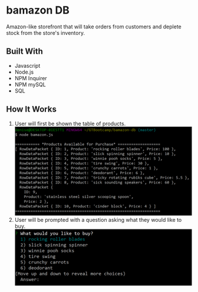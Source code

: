 # bamazon DB

Amazon-like storefront that will take orders from customers and deplete stock from the store's inventory.

## Built With
* Javascript
* Node.js
* NPM Inquirer
* NPM mySQL
* SQL


## How It Works
1. User will first be shown the table of products.
![Products Table](https://github.com/dgallardo06/bamazon-db/blob/master/images/productTable.PNG)
2. User will be prompted with a question asking what they would like to buy.
![Products](images/buyChoices.png)